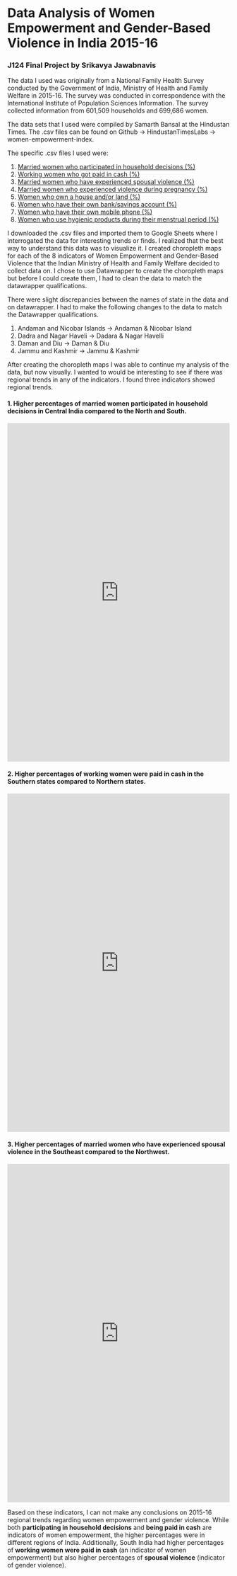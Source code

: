 # Data Analysis of Women Empowerment and Gender-Based Violence in India 2015-16

### J124 Final Project by Srikavya Jawabnavis 

The data I used was originally from a National Family Health Survey conducted by the Government of India, Ministry of Health and Family Welfare in 2015-16. The survey was conducted in correspondence with the International Institute of Population Sciences Information. The survey collected information from 601,509 households and 699,686 women.  

The data sets that I used were compiled by Samarth Bansal at the Hindustan Times. The .csv files can be found on Github -> HindustanTimesLabs -> women-empowerment-index. 

The specific .csv files I used were: 
1. [Married women who participated in household decisions (%)](https://github.com/HindustanTimesLabs/women-empowerment-index/blob/master/data/101.csv)
2. [Working women who got paid in cash (%)](https://github.com/HindustanTimesLabs/women-empowerment-index/blob/master/data/102.csv)
3. [Married women who have experienced spousal violence (%)](github.com/HindustanTimesLabs/women-empowerment-index/blob/master/data/103.csv) 
4. [Married women who experienced violence during pregnancy (%)](https://github.com/HindustanTimesLabs/women-empowerment-index/blob/master/data/104.csv)
5. [Women who own a house and/or land (%)](https://github.com/HindustanTimesLabs/women-empowerment-index/blob/master/data/105.csv)
6. [Women who have their own bank/savings account (%)](https://github.com/HindustanTimesLabs/women-empowerment-index/blob/master/data/106.csv) 
7. [Women who have their own mobile phone (%)](https://github.com/HindustanTimesLabs/women-empowerment-index/blob/master/data/107.csv) 
8. [Women who use hygienic products during their menstrual period (%)](https://github.com/HindustanTimesLabs/women-empowerment-index/blob/master/data/108.csv)

I downloaded the .csv files and imported them to Google Sheets where I interrogated the data for interesting trends or finds. I realized that the best way to understand this data was to visualize it. I created choropleth maps for each of the 8 indicators of Women Empowerment and Gender-Based Violence that the Indian  Ministry of Health and Family Welfare decided to collect data on. I chose to use Datawrapper to create the choropleth maps but before I could create them, I had to clean the data to match the datawrapper qualifications. 

There were slight discrepancies between the names of state in the data and on datawrapper. I had to make the following changes to the data to match the Datawrapper qualifications. 
1. Andaman and Nicobar Islands -> Andaman & Nicobar Island 
2. Dadra and Nagar Haveli -> Dadara & Nagar Havelli
3. Daman and Diu -> Daman & Diu
4. Jammu and Kashmir -> Jammu & Kashmir

After creating the choropleth maps I was able to continue my analysis of the data, but now visually. I wanted to would be interesting to see if there was regional trends in any of the indicators. I found three indicators showed regional trends.

#### 1. Higher percentages of married women participated in household decisions in Central India compared to the North and South. 

<iframe title="Married women who participated in household decisions (%)" aria-label="map" id="datawrapper-chart-4roWv" src="https://datawrapper.dwcdn.net/4roWv/1/" scrolling="no" frameborder="0" style="width: 0; min-width: 100% !important; border: none;" height="765"></iframe><script type="text/javascript">!function(){"use strict";window.addEventListener("message",(function(a){if(void 0!==a.data["datawrapper-height"])for(var e in a.data["datawrapper-height"]){var t=document.getElementById("datawrapper-chart-"+e)||document.querySelector("iframe[src*='"+e+"']");t&&(t.style.height=a.data["datawrapper-height"][e]+"px")}}))}();
</script>


#### 2. Higher percentages of working women were paid in cash in the Southern states compared to Northern states. 

<iframe title="Working women who got paid in cash (%)" aria-label="map" id="datawrapper-chart-sD0Q3" src="https://datawrapper.dwcdn.net/sD0Q3/1/" scrolling="no" frameborder="0" style="width: 0; min-width: 100% !important; border: none;" height="765"></iframe><script type="text/javascript">!function(){"use strict";window.addEventListener("message",(function(a){if(void 0!==a.data["datawrapper-height"])for(var e in a.data["datawrapper-height"]){var t=document.getElementById("datawrapper-chart-"+e)||document.querySelector("iframe[src*='"+e+"']");t&&(t.style.height=a.data["datawrapper-height"][e]+"px")}}))}();
</script>


#### 3. Higher percentages of married women who have experienced spousal violence in the Southeast compared to the Northwest. 

<iframe title="Married women who have experienced spousal violence (%)" aria-label="map" id="datawrapper-chart-4yNr5" src="https://datawrapper.dwcdn.net/4yNr5/1/" scrolling="no" frameborder="0" style="width: 0; min-width: 100% !important; border: none;" height="765"></iframe><script type="text/javascript">!function(){"use strict";window.addEventListener("message",(function(a){if(void 0!==a.data["datawrapper-height"])for(var e in a.data["datawrapper-height"]){var t=document.getElementById("datawrapper-chart-"+e)||document.querySelector("iframe[src*='"+e+"']");t&&(t.style.height=a.data["datawrapper-height"][e]+"px")}}))}();
</script>


Based on these indicators, I can not make any conclusions on 2015-16 regional trends regarding women empowerment and gender violence. While both __participating in household decisions__ and __being paid in cash__ are indicators of women empowerment, the higher percentages were in different regions of India. Additionally, South India had higher percentages of __working women were paid in cash__ (an indicator of women empowerment) but also higher percentages of __spousal violence__ (indicator of gender violence). 

